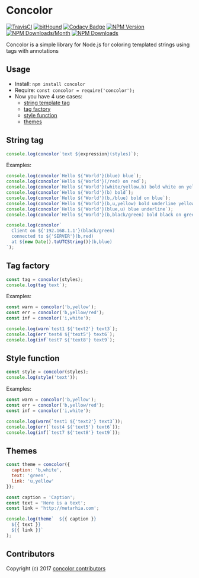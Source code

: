 # Concolor

[![TravisCI](https://travis-ci.org/metarhia/concolor.svg?branch=master)](https://travis-ci.org/metarhia/concolor)
[![bitHound](https://www.bithound.io/github/metarhia/concolor/badges/score.svg)](https://www.bithound.io/github/metarhia/concolor)
[![Codacy Badge](https://api.codacy.com/project/badge/Grade/6f4f133090d64f178d099f86521ec117)](https://www.codacy.com/app/metarhia/concolor)
[![NPM Version](https://badge.fury.io/js/concolor.svg)](https://badge.fury.io/js/concolor)
[![NPM Downloads/Month](https://img.shields.io/npm/dm/concolor.svg)](https://www.npmjs.com/package/concolor)
[![NPM Downloads](https://img.shields.io/npm/dt/concolor.svg)](https://www.npmjs.com/package/concolor)

Concolor is a simple library for Node.js for coloring templated strings using
tags with annotations

## Usage

- Install: `npm install concolor`
- Require: `const concolor = require('concolor');`
- Now you have 4 use cases:
  - [string template tag](#string-tag)
  - [tag factory](#tag-factory)
  - [style function](#style-function)
  - [themes](#themes)

## String tag
```js
console.log(concolor`text ${expression}(styles)`);
```

Examples:
```javascript
console.log(concolor`Hello ${'World'}(blue) blue`);
console.log(concolor`Hello ${'World'}(/red) on red`);
console.log(concolor`Hello ${'World'}(white/yellow,b) bold white on yellow`);
console.log(concolor`Hello ${'World'}(b) bold`);
console.log(concolor`Hello ${'World'}(b,/blue) bold on blue`);
console.log(concolor`Hello ${'World'}(b,u,yellow) bold underline yellow`);
console.log(concolor`Hello ${'World'}(blue,u) blue underline`);
console.log(concolor`Hello ${'World'}(b,black/green) bold black on green`);

console.log(concolor`
  Client on ${'192.168.1.1'}(black/green)
  connected to ${'SERVER'}(b,red)
  at ${new Date().toUTCString()}(b,blue)
`);
```

## Tag factory
```js
const tag = concolor(styles);
console.log(tag`text`);
```

Examples:
```javascript
const warn = concolor('b,yellow');
const err = concolor('b,yellow/red');
const inf = concolor('i,white');

console.log(warn`test1 ${'text2'} text3`);
console.log(err`test4 ${'text5'} text6`);
console.log(inf`test7 ${'text8'} text9`);
```

## Style function
```js
const style = concolor(styles);
console.log(style('text'));
```

Examples:
```javascript
const warn = concolor('b,yellow');
const err = concolor('b,yellow/red');
const inf = concolor('i,white');

console.log(warn(`test1 ${'text2'} text3`));
console.log(err(`test4 ${'text5'} text6`));
console.log(inf(`test7 ${'text8'} text9`));
```

## Themes
```js
const theme = concolor({
  caption: 'b,white',
  text: 'green',
  link: 'u,yellow'
});

const caption = 'Caption';
const text = 'Here is a text';
const link = 'http://metarhia.com';

console.log(theme`  ${{ caption }}
  ${{ text }}
  ${{ link }}`
);
```

## Contributors

Copyright (c) 2017 [concolor contributors](https://github.com/metarhia/concolor/graphs/contributors)
